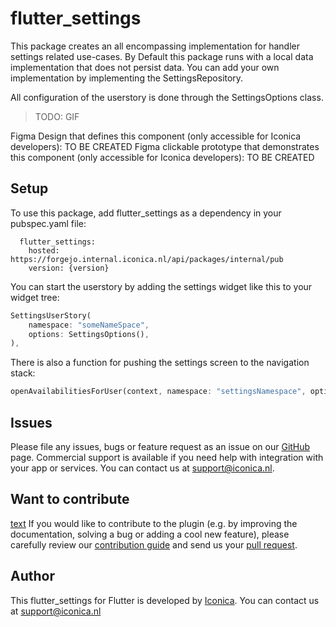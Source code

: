 # flutter_settings

This package creates an all encompassing implementation for handler settings related use-cases. By Default this package runs with a local data implementation that does not persist data. You can add your own implementation by implementing the SettingsRepository.

All configuration of the userstory is done through the SettingsOptions class.

> TODO: GIF

Figma Design that defines this component (only accessible for Iconica developers): TO BE CREATED
Figma clickable prototype that demonstrates this component (only accessible for Iconica developers): TO BE CREATED

## Setup

To use this package, add flutter_settings as a dependency in your pubspec.yaml file:

```
  flutter_settings:
    hosted: https://forgejo.internal.iconica.nl/api/packages/internal/pub
    version: {version}
```

You can start the userstory by adding the settings widget like this to your widget tree:

```dart
SettingsUserStory(
    namespace: "someNameSpace",
    options: SettingsOptions(),
),
```
There is also a function for pushing the settings screen to the navigation stack:

```dart
openAvailabilitiesForUser(context, namespace: "settingsNamespace", options: SettingsOptions(),);
```

## Issues

Please file any issues, bugs or feature request as an issue on our [GitHub](https://github.com/Iconica-Development/flutter_settings) page. Commercial support is available if you need help with integration with your app or services. You can contact us at [support@iconica.nl](mailto:support@iconica.nl).

## Want to contribute
[text](about:blank#blocked)
If you would like to contribute to the plugin (e.g. by improving the documentation, solving a bug or adding a cool new feature), please carefully review our [contribution guide](./CONTRIBUTING.md) and send us your [pull request](https://github.com/Iconica-Development/flutter_settings/pulls).

## Author

This flutter_settings for Flutter is developed by [Iconica](https://iconica.nl). You can contact us at <support@iconica.nl>